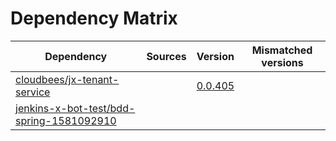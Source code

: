 # Dependency Matrix

Dependency | Sources | Version | Mismatched versions
---------- | ------- | ------- | -------------------
[cloudbees/jx-tenant-service](https://github.com/cloudbees/jx-tenant-service) |  | [0.0.405](https://github.com/cloudbees/jx-tenant-service/releases/tag/v0.0.405) | 
[jenkins-x-bot-test/bdd-spring-1581092910](https://github.com/jenkins-x-bot-test/bdd-spring-1581092910.git) |  | []() | 
